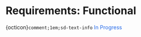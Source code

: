 <br>

# Requirements: Functional

{octicon}`comment;1em;sd-text-info` <span style="color: #276be9">In Progress</span>

<br>
<br>

<br>
<br>

<br>
<br>

<br>
<br>